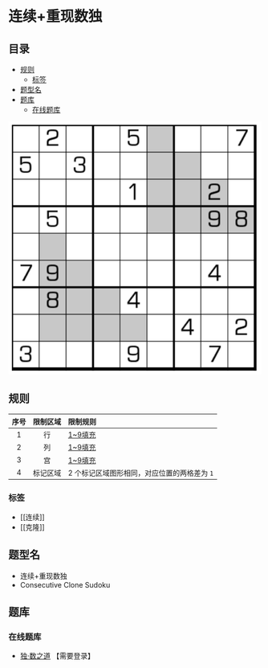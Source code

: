 # 连续+重现数独
<!-- START doctoc generated TOC please keep comment here to allow auto update -->
<!-- DON'T EDIT THIS SECTION, INSTEAD RE-RUN doctoc TO UPDATE -->
## 目录

- [规则](#%E8%A7%84%E5%88%99)
  - [标签](#%E6%A0%87%E7%AD%BE)
- [题型名](#%E9%A2%98%E5%9E%8B%E5%90%8D)
- [题库](#%E9%A2%98%E5%BA%93)
  - [在线题库](#%E5%9C%A8%E7%BA%BF%E9%A2%98%E5%BA%93)

<!-- END doctoc generated TOC please keep comment here to allow auto update -->

![题](../../../images/sudoku/连续+重现数独.png)

## 规则

| 序号  | 限制区域 | 限制规则                      |
|:---:|:----:|:--------------------------|
|  1  |  行   | [1~9填充]                   |
|  2  |  列   | [1~9填充]                   |
|  3  |  宫   | [1~9填充]                   |
|  4  | 标记区域 | 2 个标记区域图形相同，对应位置的两格差为 `1` |

### 标签

- [[连续]]
- [[克隆]]

## 题型名

- 连续+重现数独
- Consecutive Clone Sudoku

## 题库

### 在线题库

- [独·数之道](http://www.sudokufans.org.cn/lx/game.index.php?type=rp) 【需要登录】

[1~9填充]: ../../../rules.md#1to9填充
